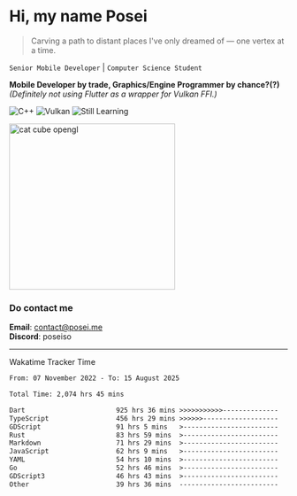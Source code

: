 # Hi, my name Posei

> Carving a path to distant places I've only dreamed of — one vertex at a time.

`Senior Mobile Developer` | `Computer Science Student`  

**Mobile Developer by trade, Graphics/Engine Programmer by chance?(?)**  
_(Definitely not using Flutter as a wrapper for Vulkan FFI.)_

![C++](https://img.shields.io/badge/C++-00599C?style=flat&logo=c%2B%2B&logoColor=white)
![Vulkan](https://img.shields.io/badge/Vulkan-AC162C?style=flat&logo=vulkan&logoColor=white)
![Still Learning](https://img.shields.io/badge/Still%20Learning-FFCC00?style=flat&logoColor=white)

  <img src="https://github.com/user-attachments/assets/54c92bc8-af3e-4bf1-b442-e889f1c01633" width="300" alt="cat cube opengl" />

### Do contact me

**Email**: [contact@posei.me](mailto:contact@posei.me)  
**Discord**: poseiso

---

Wakatime Tracker Time

<!--START_SECTION:waka-->

```txt
From: 07 November 2022 - To: 15 August 2025

Total Time: 2,074 hrs 45 mins

Dart                       925 hrs 36 mins >>>>>>>>>>>--------------   44.62 %
TypeScript                 456 hrs 29 mins >>>>>>-------------------   22.00 %
GDScript                   91 hrs 5 mins   >------------------------   04.39 %
Rust                       83 hrs 59 mins  >------------------------   04.05 %
Markdown                   71 hrs 29 mins  >------------------------   03.45 %
JavaScript                 62 hrs 9 mins   >------------------------   03.00 %
YAML                       54 hrs 10 mins  >------------------------   02.61 %
Go                         52 hrs 46 mins  >------------------------   02.54 %
GDScript3                  46 hrs 43 mins  >------------------------   02.25 %
Other                      39 hrs 36 mins  -------------------------   01.91 %
```

<!--END_SECTION:waka-->
